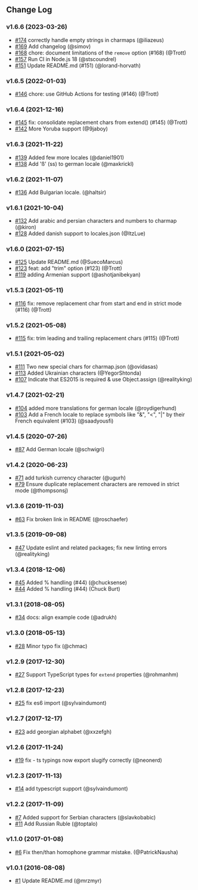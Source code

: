 ## Change Log

### v1.6.6 (2023-03-26)
- [#174](https://github.com/simov/slugify/pull/174) correctly handle empty strings in charmaps (@iliazeus)
- [#169](https://github.com/simov/slugify/pull/169) Add changelog (@simov)
- [#168](https://github.com/simov/slugify/pull/168) chore: document limitations of the `remove` option (#168) (@Trott)
- [#157](https://github.com/simov/slugify/pull/157) Run CI in Node.js 18 (@stscoundrel)
- [#151](https://github.com/simov/slugify/pull/151) Update README.md (#151) (@lorand-horvath)

### v1.6.5 (2022-01-03)
- [#146](https://github.com/simov/slugify/pull/146) chore: use GitHub Actions for testing (#146) (@Trott)

### v1.6.4 (2021-12-16)
- [#145](https://github.com/simov/slugify/pull/145) fix: consolidate replacement chars from extend() (#145) (@Trott)
- [#142](https://github.com/simov/slugify/pull/142) More Yoruba support (@9jaboy)

### v1.6.3 (2021-11-22)
- [#139](https://github.com/simov/slugify/pull/139) Added few more locales (@daniel1901)
- [#138](https://github.com/simov/slugify/pull/138) Add 'ß' (ss) to german locale (@maxkrickl)

### v1.6.2 (2021-11-07)
- [#136](https://github.com/simov/slugify/pull/136) Add Bulgarian locale. (@haltsir)

### v1.6.1 (2021-10-04)
- [#132](https://github.com/simov/slugify/pull/132) Add arabic and persian characters and numbers to charmap (@kiron)
- [#128](https://github.com/simov/slugify/pull/128) Added danish support to locales.json (@ItzLue)

### v1.6.0 (2021-07-15)
- [#125](https://github.com/simov/slugify/pull/125) Update README.md (@SuecoMarcus)
- [#123](https://github.com/simov/slugify/pull/123) feat: add "trim" option (#123) (@Trott)
- [#119](https://github.com/simov/slugify/pull/119) adding Armenian support (@ashotjanibekyan)

### v1.5.3 (2021-05-11)
- [#116](https://github.com/simov/slugify/pull/116) fix: remove replacement char from start and end in strict mode (#116) (@Trott)

### v1.5.2 (2021-05-08)
- [#115](https://github.com/simov/slugify/pull/115) fix: trim leading and trailing replacement chars (#115) (@Trott)

### v1.5.1 (2021-05-02)
- [#111](https://github.com/simov/slugify/pull/111) Two new special chars for charmap.json (@ovidasas)
- [#113](https://github.com/simov/slugify/pull/113) Added Ukrainian characters (@YegorShtonda)
- [#107](https://github.com/simov/slugify/pull/107) Indicate that ES2015 is required & use Object.assign (@realityking)

### v1.4.7 (2021-02-21)
- [#104](https://github.com/simov/slugify/pull/104) added more translations for german locale (@roydigerhund)
- [#103](https://github.com/simov/slugify/pull/103) Add a French locale to replace symbols like "&", "<", "|" by their French equivalent (#103) (@saadyousfi)

### v1.4.5 (2020-07-26)
- [#87](https://github.com/simov/slugify/pull/87) Add German locale (@schwigri)

### v1.4.2 (2020-06-23)
- [#71](https://github.com/simov/slugify/pull/71) add turkish currency character (@ugurh)
- [#79](https://github.com/simov/slugify/pull/79) Ensure duplicate replacement characters are removed in strict mode (@thompsonsj)

### v1.3.6 (2019-11-03)
- [#63](https://github.com/simov/slugify/pull/63) Fix broken link in README (@roschaefer)

### v1.3.5 (2019-09-08)
- [#47](https://github.com/simov/slugify/pull/47) Update eslint and related packages; fix new linting errors (@realityking)

### v1.3.4 (2018-12-06)
- [#45](https://github.com/simov/slugify/pull/45) Added % handling (#44) (@chucksense)
- [#44](https://github.com/simov/slugify/pull/44) Added % handling (#44) (Chuck Burt)

### v1.3.1 (2018-08-05)
- [#34](https://github.com/simov/slugify/pull/34) docs: align example code (@adrukh)

### v1.3.0 (2018-05-13)
- [#28](https://github.com/simov/slugify/pull/28) Minor typo fix (@chmac)

### v1.2.9 (2017-12-30)
- [#27](https://github.com/simov/slugify/pull/27) Support TypeScript types for `extend` properties (@rohmanhm)

### v1.2.8 (2017-12-23)
- [#25](https://github.com/simov/slugify/pull/25) fix es6 import (@sylvaindumont)

### v1.2.7 (2017-12-17)
- [#23](https://github.com/simov/slugify/pull/23) add georgian alphabet (@xxzefgh)

### v1.2.6 (2017-11-24)
- [#19](https://github.com/simov/slugify/pull/19) fix - ts typings now export slugify correctly (@neonerd)

### v1.2.3 (2017-11-13)
- [#14](https://github.com/simov/slugify/pull/14) add typescript support (@sylvaindumont)

### v1.2.2 (2017-11-09)
- [#7](https://github.com/simov/slugify/pull/7) Added support for Serbian characters (@slavkobabic)
- [#11](https://github.com/simov/slugify/pull/11) Add Russian Ruble (@toptalo)

### v1.1.0 (2017-01-08)
- [#6](https://github.com/simov/slugify/pull/6) Fix then/than homophone grammar mistake. (@PatrickNausha)

### v1.0.1 (2016-08-08)
- [#1](https://github.com/simov/slugify/pull/1) Update README.md (@mrzmyr)
